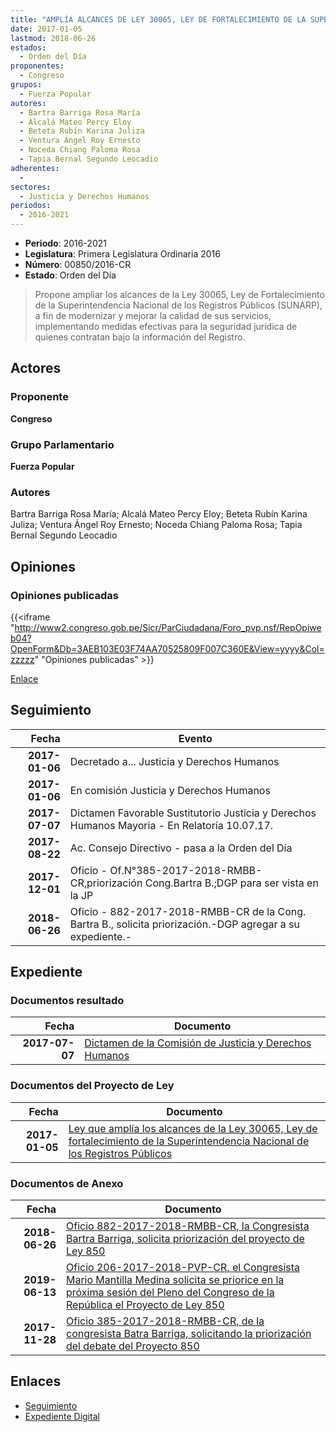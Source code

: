 ```yaml
---
title: "AMPLÍA ALCANCES DE LEY 30065, LEY DE FORTALECIMIENTO DE LA SUPERINTENDENCIA NACIONAL DE LOS REGISTROS PÚBLICOS-SUNARP"
date: 2017-01-05
lastmod: 2018-06-26
estados: 
  - Orden del Día
proponentes: 
  - Congreso
grupos: 
  - Fuerza Popular
autores: 
  - Bartra Barriga Rosa María
  - Alcalá Mateo Percy Eloy
  - Beteta Rubín Karina Juliza
  - Ventura Ángel Roy Ernesto
  - Noceda Chiang Paloma Rosa
  - Tapia Bernal Segundo Leocadio
adherentes: 
  - 
sectores: 
  - Justicia y Derechos Humanos
periodos: 
  - 2016-2021
---
```


- **Periodo**: 2016-2021
- **Legislatura**: Primera Legislatura Ordinaria 2016
- **Número**: 00850/2016-CR
- **Estado**: Orden del Día

> Propone ampliar los alcances de la Ley 30065, Ley de Fortalecimiento de la Superintendencia Nacional de los Registros Públicos (SUNARP), a fin de modernizar y mejorar la calidad de sus servicios, implementando medidas efectivas para la seguridad jurídica de quienes contratan bajo la información del Registro.


## Actores

### Proponente

**Congreso**

### Grupo Parlamentario

**Fuerza Popular**

### Autores

Bartra Barriga Rosa María; Alcalá Mateo Percy Eloy; Beteta Rubín Karina Juliza; Ventura Ángel Roy Ernesto; Noceda Chiang Paloma Rosa; Tapia Bernal Segundo Leocadio


## Opiniones

### Opiniones publicadas

{{<iframe "http://www2.congreso.gob.pe/Sicr/ParCiudadana/Foro_pvp.nsf/RepOpiweb04?OpenForm&Db=3AEB103E03F74AA70525809F007C360E&View=yyyy&Col=zzzzz" "Opiniones publicadas" >}}

[Enlace](http://www2.congreso.gob.pe/Sicr/ParCiudadana/Foro_pvp.nsf/RepOpiweb04?OpenForm&Db=3AEB103E03F74AA70525809F007C360E&View=yyyy&Col=zzzzz)

## Seguimiento

| Fecha | Evento |
|------:|--------|
| **2017-01-06** | Decretado a... Justicia y Derechos Humanos|
| **2017-01-06** | En comisión Justicia y Derechos Humanos|
| **2017-07-07** | Dictamen Favorable Sustitutorio Justicia y Derechos Humanos Mayoria - En Relatoría 10.07.17.|
| **2017-08-22** | Ac. Consejo Directivo - pasa a la Orden del Día|
| **2017-12-01** | Oficio - Of.N°385-2017-2018-RMBB-CR,priorización Cong.Bartra B.;DGP para ser vista en la JP|
| **2018-06-26** | Oficio - 882-2017-2018-RMBB-CR de la Cong. Bartra B., solicita priorización.-DGP agregar a su expediente.-|


## Expediente


### Documentos resultado

| Fecha | Documento |
|------:|--------|
| **2017-07-07** | [Dictamen de la Comisión de Justicia y Derechos Humanos](http://www.leyes.congreso.gob.pe/Documentos/2016_2021/Dictamenes/Proyectos_de_Ley/00850DC15MAY20170707.PDF) |

### Documentos del Proyecto de Ley

| Fecha | Documento |
|------:|--------|
| **2017-01-05** | [Ley que amplía los alcances de la Ley 30065, Ley de fortalecimiento de la Superintendencia Nacional de los Registros Públicos](http://www.leyes.congreso.gob.pe/Documentos/2016_2021/Proyectos_de_Ley_y_de_Resoluciones_Legislativas/PL0083820161228.pdf) |

### Documentos de Anexo

| Fecha | Documento |
|------:|--------|
| **2018-06-26** | [Oficio 882-2017-2018-RMBB-CR, la Congresista Bartra Barriga, solicita priorización del proyecto de Ley 850](http://www.leyes.congreso.gob.pe/Documentos/2016_2021/Oficios/Congresistas/OFICIO-882-2017-2018-RMBB-CR.PDF) |
| **2019-06-13** | [Oficio 206-2017-2018-PVP-CR, el Congresista Mario Mantilla Medina solicita se priorice en la próxima sesión del Pleno del Congreso de la República el Proyecto de Ley 850](http://www.leyes.congreso.gob.pe/Documentos/2016_2021/Oficios/Congresistas/OFICIO-206-2017-2018-PVP-CR.pdf) |
| **2017-11-28** | [Oficio 385-2017-2018-RMBB-CR, de la congresista Batra Barriga, solicitando la priorización del debate del Proyecto 850](http://www.leyes.congreso.gob.pe/Documentos/2016_2021/Oficios/Congresistas/OFICIO-385-2017-2018-RMBB-CR.PDF) |

## Enlaces 

- [Seguimiento](http://www2.congreso.gob.pe/Sicr/TraDocEstProc/CLProLey2016.nsf/f7fff46988ca05b1052578e100829cc7/9d7e14e52f964cf70525809f0071c6ce?OpenDocument)
- [Expediente Digital](http://www2.congreso.gob.pe/Sicr/TraDocEstProc/CLProLey2016.nsf/f7fff46988ca05b1052578e100829cc7/9d7e14e52f964cf70525809f0071c6ce?OpenDocument&Click=05257FB7005EB655.eb71d0cf91d8294e05256cdf006b5706/$Body/0.1C6C)
